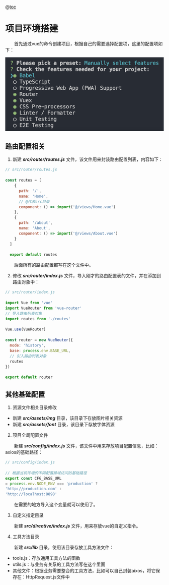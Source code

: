 @[toc](项目实战---会员管理系统)

# 项目环境搭建
&emsp;&emsp;首先通过vue的命令创建项目，根据自己的需要选择配置项，这里的配置项如下：

![项目配置项](../images/01-笔记/01-项目配置项.png)

## 路由配置相关

1. 新建 *__src/router/routes.js__* 文件，该文件用来封装路由配置列表，内容如下：

```javascript
// src/router/routes.js 

const routes = [
    {
      path: '/',
      name: 'Home',
      // @代表src目录
      component: () => import('@/views/Home.vue')
    },
    {
      path: '/about',
      name: 'About',
      component: () => import('@/views/About.vue')
    }
  ]

  export default routes
```

&emsp;&emsp;后面所有的路由配置都写在这个文件中。

2. 修改 *__src/router/index.js__* 文件，导入刚才的路由配置表的文件，并在添加到路由对象中：

```javascript
// src/router/index.js

import Vue from 'vue'
import VueRouter from 'vue-router'
// 导入路由列表对象
import routes from './routes'

Vue.use(VueRouter)

const router = new VueRouter({
  mode: 'history',
  base: process.env.BASE_URL,
  // 引入路由列表对象
  routes
})

export default router
```

## 其他基础配置

1. 资源文件相关目录修改

+ 新建 *__src/assets/img__* 目录，该目录下存放图片相关资源
+ 新建 *__src/assets/font__* 目录，该目录下存放字体资源

2. 项目全局配置文件

&emsp;&emsp;新建 *__src/config/index.js__* 文件，该文件中用来存放项目配置信息，比如：axios的基础路径：

```javascript
// src/config/index.js

// 根据当前环境的不同配置跨域访问的基础路径
export const CFG_BASE_URL 
= process.env.NODE_ENV === 'production' ?
'http://production.com' : 
'http://localhost:8898' 
```

&emsp;&emsp;在需要的地方导入这个变量就可以使用了。

3. 自定义指定目录

&emsp;&emsp;新建 *__src/directive/index.js__* 文件，用来存放vue的自定义指令。

4. 工具方法目录

&emsp;&emsp;新建 *__src/lib__* 目录，使用该目录存放工具方法文件：

+ tools.js：存放通用工具方法的函数
+ utils.js：与业务有关系的工具方法写在这个里面
+ 其他文件：根据业务需要整合的工具方法，比如可以自己封装aixos，将它保存在：HttpRequest.js文件中

